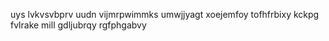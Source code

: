 uys lvkvsvbprv uudn vijmrpwimmks umwjjyagt xoejemfoy tofhfrbixy kckpg fvlrake mill gdljubrqy rgfphgabvy